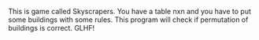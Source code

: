 This is game called Skyscrapers. You have a table nxn and you have to put some buildings with some rules. This program will check if permutation of buildings is correct. GLHF! 